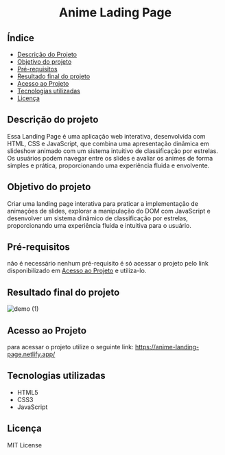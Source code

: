 <h1 align="center">
    Anime Lading Page
</h1>

## Índice
- [Descrição do Projeto](#descrição-do-projeto)
- [Objetivo do projeto](#objetivo-do-projeto)
- [Pré-requisitos](#pré-requisitos)
- [Resultado final do projeto](#resultado-final-do-projeto)
- [Acesso ao Projeto](#acesso-ao-projeto)
- [Tecnologias utilizadas](#tecnologias-utilizadas)
- [Licença](#licença)

## Descrição do projeto
Essa Landing Page é uma aplicação web interativa, desenvolvida com HTML, CSS e JavaScript, que combina uma apresentação dinâmica em slideshow animado com um sistema intuitivo de classificação por estrelas. Os usuários podem navegar entre os slides e avaliar os animes de forma simples e prática, proporcionando uma experiência fluida e envolvente.

## Objetivo do projeto
Criar uma landing page interativa para praticar a implementação de animações de slides, explorar a manipulação do DOM com JavaScript e desenvolver um sistema dinâmico de classificação por estrelas, proporcionando uma experiência fluida e intuitiva para o usuário.

## Pré-requisitos
não é necessário nenhum pré-requisito é só acessar o projeto pelo link disponibilizado em [Acesso ao Projeto](#acesso-ao-projeto) e utiliza-lo.

## Resultado final do projeto
![demo (1)](https://github.com/user-attachments/assets/ad1408e9-bc5d-4399-b68a-fe699dc6a554)








## Acesso ao Projeto
para acessar o projeto utilize o seguinte link: https://anime-landing-page.netlify.app/


## Tecnologias utilizadas
- HTML5
- CSS3
- JavaScript

## Licença
MIT License
